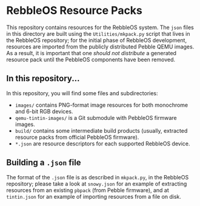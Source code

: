 # RebbleOS Resource Packs

This repository contains resources for the RebbleOS system.  The `json`
files in this directory are built using the `Utilities/mkpack.py` script
that lives in the RebbleOS repository; for the initial phase of RebbleOS
development, resources are imported from the publicly distributed Pebble
QEMU images.  As a result, it is important that one *should not distribute*
a generated resource pack until the PebbleOS components have been removed.

## In this repository...

In this repository, you will find some files and subdirectories:

* `images/` contains PNG-format image resources for both monochrome and 6-bit RGB devices.
* `qemu-tintin-images/` is a Git submodule with PebbleOS firmware images.
* `build/` contains some intermediate build products (usually, extracted resource packs from official PebbleOS firmware).
* `*.json` are resource descriptors for each supported RebbleOS device.

## Building a `.json` file

The format of the `.json` file is as described in `mkpack.py`, in the
RebbleOS repository; please take a look at `snowy.json` for an example of
extracting resources from an existing `pbpack` (from Pebble firmware), and
at `tintin.json` for an example of importing resources from a file on disk.
